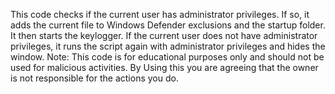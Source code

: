 This code checks if the current user has administrator privileges. If so, it adds the current file to Windows Defender exclusions and the startup folder. It then starts the keylogger. If the current user does not have administrator privileges, it runs the script again with administrator privileges and hides the window.
Note: This code is for educational purposes only and should not be used for malicious activities. By Using this you are agreeing that the owner is not responsible for the actions you do.
